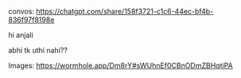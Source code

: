 convos: https://chatgpt.com/share/158f3721-c1c6-44ec-bf4b-836f97f8198e

hi anjali

abhi tk uthi nahi??

Images: https://wormhole.app/Dm8rY#sWUhnEf0CBnODmZBHqtjPA
